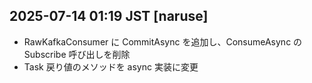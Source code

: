 ## 2025-07-14 01:19 JST [naruse]
- RawKafkaConsumer に CommitAsync を追加し、ConsumeAsync の Subscribe 呼び出しを削除
- Task 戻り値のメソッドを async 実装に変更
